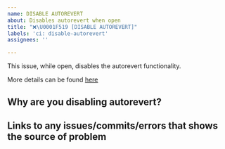 ```yaml
---
name: DISABLE AUTOREVERT
about: Disables autorevert when open
title: "❌​\U0001F519​ [DISABLE AUTOREVERT]"
labels: 'ci: disable-autorevert'
assignees: ''

---
```


This issue, while open, disables the autorevert functionality.

More details can be found [here](https://github.com/pytorch/test-infra/blob/main/aws/lambda/pytorch-auto-revert/README.md)


## Why are you disabling autorevert?


## Links to any issues/commits/errors that shows the source of problem
